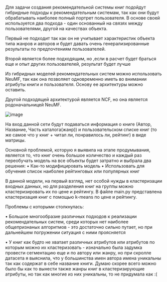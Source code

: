 Для задачи создания рекомендательной системы книг подойдут гибридные подходы к рекомендательным системам, так как они будут обрабатывать наиболее полный портрет пользователя.
В основе своей используется два подхода - один основанный на связях между пользователями, другой на качествах объекта. 

Первый не подходит так как он не учитывает характеристик объекта типа жанров и авторов и будет давать очень генерализированные результаты по предпочтениям пользователей. 

Второй является более подходящим, но ,если в расчет будет браться еще и опыт других пользователей, результат будет лучше

Из гибридных моделей рекомендательных систем можно использовать NeuMF, так как она позволяет одновременно иметь во внимании атрибуты книги и пользователя. Основу ее архитектуры можно оставить.

Другой подходящей архитектурой является NCF, но она является родоначальницей NeuMF.

 ![image](https://user-images.githubusercontent.com/94608666/211184605-5058d944-b8b6-48a0-8ef6-d10540cba63e.png)

На вход данной сети будут подаваться информация о книге (Автор, Название, Часть каталога(жанр)) и пользовательском списке книг (то же самое что у книг + читал ли, понравилось ли, рейтинг) в виде матрицы.

Основной проблемой, которую я выявила на этапе продумывания, является то, что книг очень большое количество и каждый раз переобучать модель на все объекты будет затратно и выбрала два решения:
•	Как-то модифицировать модель
•	Использовать для обучения список наиболее рейтинговых или популярных книг

В данной модели, на первый взгляд, нет особой нужды в кластеризации входных данных, но для разделения книг на группы можно кластеризировать их по цене и рейтингу. В файле main.py представлена кластеризация книг с помощью k-means по цене и рейтингу.

Проблемы с которыми столкнулась:

• Большое многообразие различных подходов к реализации рекомендательных систем, среди которых нет наиболее общепризнаных алгоритмов - это достаточно сильно путает, но при дальнейшем погружении ситуация с ними проясняется

• У книг как будто не хватает различных атрибутов или атрибутов по которым можно их кластеризовать - изначально была задумка провести сегментацию еще и по автору или жанру, но при скролле датасета я выяснила, что у большинства имен автора имена уникальны так как содержат в себе название книги. Думаю скорее всего можно было бы как то вынести также жанры книг в кластеризирующие атрибуты, но так как многие из них уникальны, то не придумала как :(
